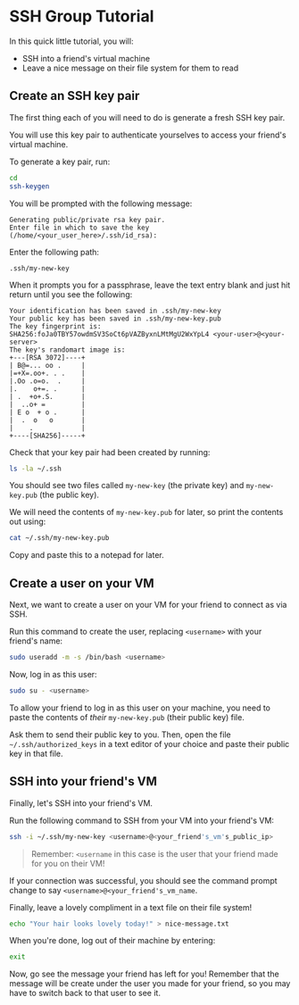 # SSH Group Tutorial

In this quick little tutorial, you will:
- SSH into a friend's virtual machine
- Leave a nice message on their file system for them to read

## Create an SSH key pair

The first thing each of you will need to do is generate a fresh SSH key pair.

You will use this key pair to authenticate yourselves to access your friend's virtual machine.

To generate a key pair, run:

```bash
cd
ssh-keygen
```

You will be prompted with the following message:

```
Generating public/private rsa key pair.
Enter file in which to save the key (/home/<your_user_here>/.ssh/id_rsa): 
```

Enter the following path:

```
.ssh/my-new-key
```

When it prompts you for a passphrase, leave the text entry blank and just hit return until you see the following:

```text
Your identification has been saved in .ssh/my-new-key
Your public key has been saved in .ssh/my-new-key.pub
The key fingerprint is:
SHA256:foJa0TBY57owdmSV3SoCt6pVAZByxnLMtMgU2WxYpL4 <your-user>@<your-server>
The key's randomart image is:
+---[RSA 3072]----+
| B@=... oo .     |
|=+X=.oo+. . .    |
|.Oo .o=o.  .     |
|.    o+=. .      |
| .  +o+.S.       |
|  ..o+ =         |
| E o  + o .      |
|  .  o   o       |
|    .            |
+----[SHA256]-----+
```

Check that your key pair had been created by running:

```bash
ls -la ~/.ssh
```

You should see two files called `my-new-key` (the private key) and `my-new-key.pub` (the public key).

We will need the contents of `my-new-key.pub` for later, so print the contents out using:

```bash
cat ~/.ssh/my-new-key.pub
```

Copy and paste this to a notepad for later.

## Create a user on your VM

Next, we want to create a user on your VM for your friend to connect as via SSH.

Run this command to create the user, replacing `<username>` with your friend's name:

```bash
sudo useradd -m -s /bin/bash <username>
```

Now, log in as this user:

```bash
sudo su - <username>
```

To allow your friend to log in as this user on your machine, you need to paste the contents of *their* `my-new-key.pub` (their public key) file.

Ask them to send their public key to you. Then, open the file `~/.ssh/authorized_keys` in a text editor of your choice and paste their public key in that file.

## SSH into your friend's VM

Finally, let's SSH into your friend's VM.

Run the following command to SSH from your VM into your friend's VM:

```bash
ssh -i ~/.ssh/my-new-key <username>@<your_friend's_vm's_public_ip>
```

> Remember: `<username` in this case is the user that your friend made for you on their VM!

If your connection was successful, you should see the command prompt change to say `<username>@<your_friend's_vm_name`.

Finally, leave a lovely compliment in a text file on their file system!

```bash
echo "Your hair looks lovely today!" > nice-message.txt
```

When you're done, log out of their machine by entering:

```bash
exit
```

Now, go see the message your friend has left for you! Remember that the message will be create under the user you made for your friend, so you may have to switch back to that user to see it.
